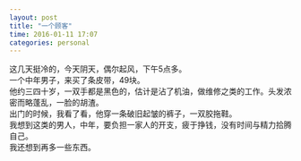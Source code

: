 ```yaml
---
layout: post
title: "一个顾客"
time: 2016-01-11 17:07
categories: personal
---
```

这几天挺冷的，今天阴天，偶尔起风，下午5点多。  
一个中年男子，来买了条皮带，49块。  
他约三四十岁，一双手都是黑色的，估计是沾了机油，做维修之类的工作。头发浓密而略蓬乱，一脸的胡渣。  
出门的时候，我看了看，他穿一条破旧起皱的裤子，一双胶拖鞋。  
我想到这类的男人，中年，要负担一家人的开支，疲于挣钱，没有时间与精力拾腾自己。  
我还想到再多一些东西。
